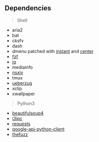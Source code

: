 ## Dependencies
> Shell 
- aria2
- bat
- cksfv
- dash
- dmenu patched with [instant](https://tools.suckless.org/dmenu/patches/instant/) and [center](https://tools.suckless.org/dmenu/patches/center/)
- [fzf](https://github.com/junegunn/fzf)
- [jq](https://github.com/stedolan/jq)
- mediainfo
- [nsxiv](https://github.com/nsxiv/nsxiv)
- tmux
- [ueberzug](https://github.com/b1337xyz/ueberzug)
- xclip
- xwallpaper

> Python3
- [beautifulsoup4](https://www.crummy.com/software/BeautifulSoup/)
- [i3ipc](https://github.com/altdesktop/i3ipc-python)
- [requests](https://requests.readthedocs.io/en/latest/)
- [google-api-python-client](https://github.com/googleapis/google-api-python-client)
- [thefuzz](https://github.com/seatgeek/thefuzz)
